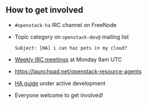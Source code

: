 <!-- .slide: data-state="normal" id="community" data-timing="40" -->
## How to get involved

*   `#openstack-ha` IRC channel on FreeNode
*   Topic category on `openstack-dev@` mailing list

        Subject: [HA] i can haz pets in my cloud?

*   [Weekly IRC meetings](https://wiki.openstack.org/wiki/Meetings/HATeamMeeting)
    at Monday 9am UTC
*   https://launchpad.net/openstack-resource-agents
*   [HA guide](http://docs.openstack.org/ha-guide/) under active development
*   Everyone welcome to get involved!
